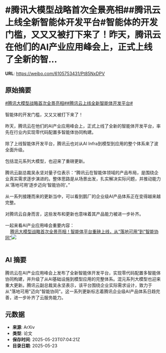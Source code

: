 # #腾讯大模型战略首次全景亮相##腾讯云上线全新智能体开发平台#智能体的开发门槛，又又又被打下来了！昨天，腾讯云在他们的AI产业应用峰会上，正式上线了全新的智...

**URL**: https://weibo.com/6105753431/Pt85NxDPV

## 原始摘要

<a href="https://m.weibo.cn/search?containerid=231522type%3D1%26t%3D10%26q%3D%23%E8%85%BE%E8%AE%AF%E5%A4%A7%E6%A8%A1%E5%9E%8B%E6%88%98%E7%95%A5%E9%A6%96%E6%AC%A1%E5%85%A8%E6%99%AF%E4%BA%AE%E7%9B%B8%23&amp;extparam=%23%E8%85%BE%E8%AE%AF%E5%A4%A7%E6%A8%A1%E5%9E%8B%E6%88%98%E7%95%A5%E9%A6%96%E6%AC%A1%E5%85%A8%E6%99%AF%E4%BA%AE%E7%9B%B8%23" data-hide=""><span class="surl-text">#腾讯大模型战略首次全景亮相#</span></a><a href="https://m.weibo.cn/search?containerid=231522type%3D1%26t%3D10%26q%3D%23%E8%85%BE%E8%AE%AF%E4%BA%91%E4%B8%8A%E7%BA%BF%E5%85%A8%E6%96%B0%E6%99%BA%E8%83%BD%E4%BD%93%E5%BC%80%E5%8F%91%E5%B9%B3%E5%8F%B0%23&amp;extparam=%23%E8%85%BE%E8%AE%AF%E4%BA%91%E4%B8%8A%E7%BA%BF%E5%85%A8%E6%96%B0%E6%99%BA%E8%83%BD%E4%BD%93%E5%BC%80%E5%8F%91%E5%B9%B3%E5%8F%B0%23" data-hide=""><span class="surl-text">#腾讯云上线全新智能体开发平台#</span></a><br><br>智能体的开发门槛，又又又被打下来了！<br><br>昨天，腾讯云在他们的AI产业应用峰会上，正式上线了全新的智能体开发平台，率先在行业内实现零代码配置多智能体协同构建。<br><br>除了上线智能体开发平台，腾讯云也对从AI Infra到模型到应用的整个体系来了波全面升级。<br><br>包括混元系列大模型，也迎来了重磅更新。<br><br>腾讯云副总裁吴永坚对量子位表示：“腾讯云在智能体领域的产品布局，是围绕企业真实需求逐步演进的。整体思路是从场景出发，扎实解决实际问题，并推动能力从‘落地可用’逐步迈向‘智能协同’。”<br><br>从一系列接踵而来的更新当中，可以看到鹅厂的企业级AI产品体系正在变得越来越完整。<br><br>对腾讯云自身而言，这些发布和更新也意味着其产品能力被进一步补齐。<br><br>一起来看AI产业应用峰会重要内容：<br><a href="https://weibo.cn/sinaurl?u=https%3A%2F%2Fmp.weixin.qq.com%2Fs%2F5FjibRJ_cFRZ0vEg6DyIOw" data-hide=""><span class="url-icon"><img style="width: 1rem;height: 1rem" src="https://h5.sinaimg.cn/upload/2015/09/25/3/timeline_card_small_web_default.png" referrerpolicy="no-referrer"></span><span class="surl-text">腾讯大模型战略首次全景亮相！智能体平台重磅上线，从“落地可用”到“智能协同”</span></a><img style="" src="https://tvax2.sinaimg.cn/large/006Fd7o3gy1i1p9ijchwsj30zk0jpaqh.jpg" referrerpolicy="no-referrer"><br><br>

## AI 摘要

腾讯云在AI产业应用峰会上发布了全新智能体开发平台，实现零代码配置多智能体协同构建，并升级了从AI基础设施到模型应用的完整体系。混元系列大模型也迎来重大更新。腾讯云副总裁吴永坚表示，该平台围绕企业实际需求设计，致力于从"落地可用"迈向"智能协同"。这一系列更新标志着腾讯企业级AI产品体系日趋完善，进一步补齐了云服务能力。

## 元数据

- **来源**: ArXiv
- **类型**: 论文
- **保存时间**: 2025-05-23T07:04:21Z
- **目录日期**: 2025-05-23
